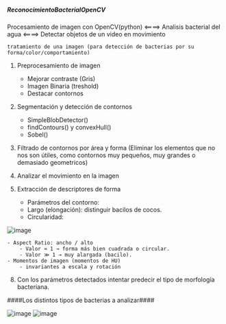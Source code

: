 ##### ReconocimientoBacterialOpenCV ##### 
Procesamiento de imagen con OpenCV(python) <====> Analisis bacterial del agua <====> Detectar objetos de un video en movimiento 

	tratamiento de una imagen (para detección de bacterias por su forma/color/comportamiento)

1) Preprocesamiento de imagen
   
 	- Mejorar contraste (Gris)
 	- Imagen Binaria (treshold)
 	- Destacar contornos

3) Segmentación y detección de contornos

	- SimpleBlobDetector()
	- findContours() y convexHull()
	- Sobel()

4) Filtrado de contornos por área y forma (Eliminar los elementos que no nos son útiles, como contornos muy pequeños, muy  grandes o demasiado geometricos)

5) Analizar el movimiento en la imagen

6) Extracción de descriptores de forma
	- Parámetros del contorno:
	- Largo (elongación): distinguir bacilos de cocos.
	- Circularidad:
  
![image](https://github.com/user-attachments/assets/f74b70f0-9397-4d1e-92f4-80815049c283)

	- Aspect Ratio: ancho / alto
		- Valor ≈ 1 → forma más bien cuadrada o circular.
 		- Valor ≫ 1 → muy alargada (bacilo).
	- Momentos de imagen (momentos de HU)
		- invariantes a escala y rotación


8) Con los parámetros detectados intentar predecir el tipo de morfología bacteriana.




####Los distintos tipos de bacterias a analizar####

![image](https://github.com/user-attachments/assets/a1fda4e6-919b-40c8-bb9e-990d8b97549f)
![image](https://github.com/user-attachments/assets/4399bb73-1eec-4ddf-8f69-ad2cab3c23ff)
